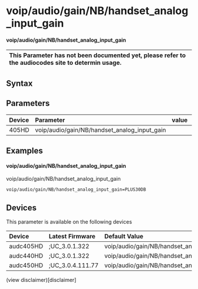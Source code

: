 ﻿---
description: voip/audio/gain/NB/handset_analog_input_gain
search: false
---

# voip/audio/gain/NB/handset_analog_input_gain

#### voip/audio/gain/NB/handset_analog_input_gain


| This Parameter has not been documented yet, please refer to the audiocodes site to determin usage.  | 
| :--- |

## Syntax

## Parameters
|Device|Parameter|value|Description|
|:---|:---|:---|:---|
| 405HD | voip/audio/gain/NB/handset_analog_input_gain |  |  |

## Examples
#### voip/audio/gain/NB/handset_analog_input_gain

voip/audio/gain/NB/handset_analog_input_gain

```
voip/audio/gain/NB/handset_analog_input_gain=PLUS30DB
```

## Devices
This parameter is available on the following devices

| Device | Latest Firmware | Default Value |
|:---|:---|:---|
| audc405HD | ;UC_3.0.1.322 | voip/audio/gain/NB/handset_analog_input_gain=PLUS30DB 
| audc440HD | ;UC_3.0.1.322 | voip/audio/gain/NB/handset_analog_input_gain=PLUS42DB 
| audc450HD | ;UC_3.0.4.111.77 | voip/audio/gain/NB/handset_analog_input_gain=PLUS42DB 

(view disclaimer)[disclaimer]
